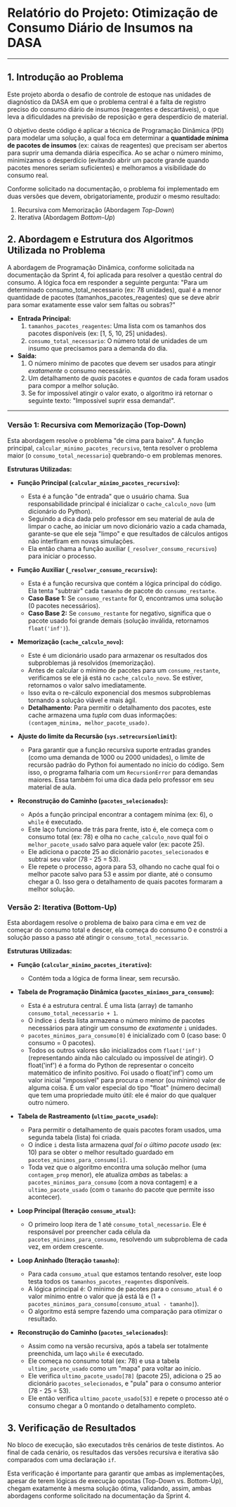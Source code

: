 # Relatório do Projeto: Otimização de Consumo Diário de Insumos na DASA
---

## 1. Introdução ao Problema

Este projeto aborda o desafio de controle de estoque nas unidades de diagnóstico da DASA em que o problema central é a falta de registro preciso do consumo diário de insumos (reagentes e descartáveis), o que leva a dificuldades na previsão de reposição e gera desperdício de material.

O objetivo deste código é aplicar a técnica de Programação Dinâmica (PD) para modelar uma solução, a qual foca em determinar a **quantidade mínima de pacotes de insumos** (ex: caixas de reagentes) que precisam ser abertos para suprir uma demanda diária específica. Ao se achar o número mínimo, minimizamos o desperdício (evitando abrir um pacote grande quando pacotes menores seriam suficientes) e melhoramos a visibilidade do consumo real.

Conforme solicitado na documentação, o problema foi implementado em duas versões que devem, obrigatoriamente, produzir o mesmo resultado:
1.  Recursiva com Memorização (Abordagem *Top-Down*)
2.  Iterativa (Abordagem *Bottom-Up*)

## 2. Abordagem e Estrutura dos Algoritmos Utilizada no Problema

A abordagem de Programação Dinâmica, conforme solicitada na documentação da Sprint 4, foi aplicada para resolver a questão central do consumo. A lógica foca em responder a seguinte pergunta: "Para um determinado consumo_total_necessario (ex: 78 unidades), qual é a menor quantidade de pacotes (tamanhos_pacotes_reagentes) que se deve abrir para somar exatamente esse valor sem faltas ou sobras?"

* **Entrada Principal:**
    1.  `tamanhos_pacotes_reagentes`: Uma lista com os tamanhos dos pacotes disponíveis (ex: [1, 5, 10, 25] unidades).
    2.  `consumo_total_necessario`: O número total de unidades de um insumo que precisamos para a demanda do dia.
* **Saída:**
    1.  O número mínimo de pacotes que devem ser usados para atingir *exatamente* o consumo necessário.
    2.  Um detalhamento de *quais* pacotes e *quantos* de cada foram usados para compor a melhor solução.
    3.  Se for impossível atingir o valor exato, o algoritmo irá retornar o seguinte texto: "Impossivel suprir essa demanda!".

---

### Versão 1: Recursiva com Memorização (Top-Down)

Esta abordagem resolve o problema "de cima para baixo". A função principal, `calcular_minimo_pacotes_recursivo`, tenta resolver o problema maior (o `consumo_total_necessario`) quebrando-o em problemas menores.

**Estruturas Utilizadas:**

* **Função Principal (`calcular_minimo_pacotes_recursivo`):**
    * Esta é a função "de entrada" que o usuário chama. Sua responsabilidade principal é inicializar o `cache_calculo_novo` (um dicionário do Python).
    * Seguindo a dica dada pelo professor em seu material de aula de limpar o cache, ao iniciar um novo dicionário vazio a cada chamada, garante-se que ele seja "limpo" e que resultados de cálculos antigos não interfiram em novas simulações.
    * Ela então chama a função auxiliar (`_resolver_consumo_recursivo`) para iniciar o processo.

* **Função Auxiliar (`_resolver_consumo_recursivo`):**
    * Esta é a função recursiva que contém a lógica principal do código. Ela tenta "subtrair" cada `tamanho` de pacote do `consumo_restante`.
    * **Caso Base 1:** Se `consumo_restante` for 0, encontramos uma solução (0 pacotes necessários).
    * **Caso Base 2:** Se `consumo_restante` for negativo, significa que o pacote usado foi grande demais (solução inválida, retornamos `float('inf')`).

* **Memorização (`cache_calculo_novo`):**
    * Este é um dicionário usado para armazenar os resultados dos subproblemas já resolvidos (memorização).
    * Antes de calcular o mínimo de pacotes para um `consumo_restante`, verificamos se ele já está no `cache_calculo_novo`. Se estiver, retornamos o valor salvo imediatamente.
    * Isso evita o re-cálculo exponencial dos mesmos subproblemas tornando a solução viável e mais ágil. 
    * **Detalhamento**: Para permitir o detalhamento dos pacotes, este cache armazena uma *tupla* com duas informações: `(contagem_minima, melhor_pacote_usado)`.

* **Ajuste do limite da Recursão (`sys.setrecursionlimit`):**
    * Para garantir que a função recursiva suporte entradas grandes (como uma demanda de 1000 ou 2000 unidades), o limite de recursão padrão do Python foi aumentado no início do código. Sem isso, o programa falharia com um `RecursionError` para demandas maiores. Essa também foi uma dica dada pelo professor em seu material de aula. 

* **Reconstrução do Caminho (`pacotes_selecionados`):**
    * Após a função principal encontrar a contagem mínima (ex: 6), o `while` é executado.
    * Este laço funciona de trás para frente, isto é, ele começa com o consumo total (ex: 78) e olha no `cache_calculo_novo` qual foi o `melhor_pacote_usado` salvo para aquele valor (ex: pacote 25).
    * Ele adiciona o pacote 25 ao dicionário `pacotes_selecionados` e subtrai seu valor (78 - 25 = 53).
    * Ele repete o processo, agora para 53, olhando no cache qual foi o melhor pacote salvo para 53 e assim por diante, até o consumo chegar a 0. Isso gera o detalhamento de quais pacotes formaram a melhor solução.

### Versão 2: Iterativa (Bottom-Up)

Esta abordagem resolve o problema de baixo para cima e em vez de começar do consumo total e descer, ela começa do consumo 0 e constrói a solução passo a passo até atingir o `consumo_total_necessario`.

**Estruturas Utilizadas:**

* **Função (`calcular_minimo_pacotes_iterativo`):**
    * Contém toda a lógica de forma linear, sem recursão.

* **Tabela de Programação Dinâmica (`pacotes_minimos_para_consumo`):**
    * Esta é a estrutura central. É uma lista (array) de tamanho `consumo_total_necessario + 1`.
    * O índice `i` desta lista armazena o número mínimo de pacotes necessários para atingir um consumo de *exatamente* `i` unidades.
    * `pacotes_minimos_para_consumo[0]` é inicializado com 0 (caso base: 0 consumo = 0 pacotes).
    * Todos os outros valores são inicializados com `float('inf')` (representando ainda não calculado ou impossível de atingir). O float('inf') é a forma do Python de representar o conceito matemático de infinito positivo. Foi usado o float('inf') como um valor inicial "impossível" para procura o menor (ou mínimo) valor de alguma coisa. É um valor especial do tipo "float" (número decimal) que tem uma propriedade muito útil: ele é maior do que qualquer outro número.

* **Tabela de Rastreamento (`ultimo_pacote_usado`):**
    * Para permitir o detalhamento de quais pacotes foram usados, uma segunda tabela (lista) foi criada.
    * O índice `i` desta lista armazena *qual foi o último pacote usado* (ex: 10) para se obter o melhor resultado guardado em `pacotes_minimos_para_consumo[i]`.
    * Toda vez que o algoritmo encontra uma solução melhor (uma `contagem_prop` menor), ele atualiza *ambas* as tabelas: a `pacotes_minimos_para_consumo` (com a nova contagem) e a `ultimo_pacote_usado` (com o `tamanho` do pacote que permite isso acontecer).

* **Loop Principal (Iteração `consumo_atual`):**
    * O primeiro loop itera de 1 até `consumo_total_necessario`. Ele é responsável por preencher cada célula da `pacotes_minimos_para_consumo`, resolvendo um subproblema de cada vez, em ordem crescente.

* **Loop Aninhado (Iteração `tamanho`):**
    * Para cada `consumo_atual` que estamos tentando resolver, este loop testa todos os `tamanhos_pacotes_reagentes` disponíveis.
    * A lógica principal é: O mínimo de pacotes para o `consumo_atual` é o valor mínimo entre o valor que já está lá e (1 + `pacotes_minimos_para_consumo[consumo_atual - tamanho]`).
    * O algoritmo está sempre fazendo uma comparação para otimizar o resultado.

* **Reconstrução do Caminho (`pacotes_selecionados`):**
    * Assim como na versão recursiva, após a tabela ser totalmente preenchida, um laço `while` é executado.
    * Ele começa no consumo total (ex: 78) e usa a tabela `ultimo_pacote_usado` como um "mapa" para voltar ao início.
    * Ele verifica `ultimo_pacote_usado[78]` (pacote 25), adiciona o 25 ao dicionário `pacotes_selecionados`, e "pula" para o consumo anterior (78 - 25 = 53).
    * Ele então verifica `ultimo_pacote_usado[53]` e repete o processo até o consumo chegar a 0 montando o detalhamento completo.

## 3. Verificação de Resultados

No bloco de execução, são executados três cenários de teste distintos. Ao final de cada cenário, os resultados das versões recursiva e iterativa são comparados com uma declaração `if`.

Esta verificação é importante para garantir que ambas as implementações, apesar de terem lógicas de execução opostas (Top-Down vs. Bottom-Up), chegam exatamente à mesma solução ótima, validando, assim, ambas abordagens conforme solicitado na documentação da Sprint 4.